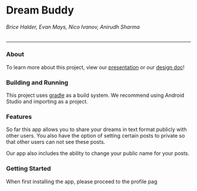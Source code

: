 # Dream Buddy
###### Brice Halder, Evan Mays, Nico Ivanov, Anirudh Sharma
---

### About
To learn more about this project, view our [presentation](https://docs.google.com/presentation/d/17C7AAM7oiWAJGw8gKez46BAyHVgBmzxwYxumazons9I/edit?usp=sharing) or our [design doc](https://docs.google.com/document/d/1XCepBKtECyd06FPWriKoiOXNzJDYIW2SfIKpYK1Qcko/edit?usp=sharing)!


### Building and Running
This project uses [gradle](https://github.com/spring-guides/gs-gradle) as a build system. We recommend using Android Studio and importing as a project.

### Features
So far this app allows you to share your dreams in text format publicly with other users. You also have the option of setting certain posts to private so that other users can not see these posts.

Our app also includes the ability to change your public name for your posts.

### Getting Started
When first installing the app, please proceed to the profile pag